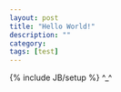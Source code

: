 ```yaml
---
layout: post
title: "Hello World!"
description: ""
category: 
tags: [test]
---
```

{% include JB/setup %}
^_^

